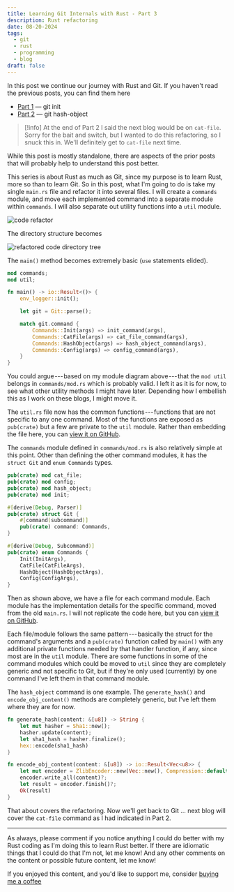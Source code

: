 ```yaml
---
title: Learning Git Internals with Rust - Part 3
description: Rust refactoring
date: 08-20-2024
tags:
  - git
  - rust
  - programming
  - blog
draft: false
---
```


In this post we continue our journey with Rust and Git. If you haven't read the
previous posts, you can find them here

- [Part 1](learning-git-pt1) — git init
- [Part 2](learning-git-pt2) — git hash-object

> [!info]
> At the end of Part 2 I said the next blog would be on `cat-file`. Sorry for
> the bait and switch, but I wanted to do this refactoring, so I snuck this in.
> We'll definitely get to `cat-file` next time.

While this post is mostly standalone, there are aspects of the prior posts that
will probably help to understand this post better.

This series is about Rust as much as Git, since my purpose is to learn Rust,
more so than to learn Git. So in this post, what I'm going to do is take my
single `main.rs` file and refactor it into several files. I will create a
`commands` module, and move each implemented command into a separate module
within `commands`. I will also separate out utility functions into a `util`
module.

![code refactor](images/learning-git-code-refactor.png)

The directory structure becomes

![refactored code directory tree](images/learning-git-pt3-dir-tree.png)

The `main()` method becomes extremely
basic (`use` statements elided).

```rust
mod commands;
mod util;

fn main() -> io::Result<()> {
    env_logger::init();

    let git = Git::parse();

    match git.command {
        Commands::Init(args) => init_command(args),
        Commands::CatFile(args) => cat_file_command(args),
        Commands::HashObject(args) => hash_object_command(args),
        Commands::Config(args) => config_command(args),
    }
}
```

You could argue --- based on my module diagram above --- that the `mod util`
belongs in `commands/mod.rs` which is probably valid. I left it as it is for
now, to see what other utility methods I might have later. Depending how I
embellish this as I work on these blogs, I might move it.

The `util.rs` file now has the common functions --- functions that are not
specific to any one command. Most of the functions are exposed as `pub(crate)`
but a few are private to the `util` module. Rather than embedding the file here,
you can [view it on GitHub](https://github.com/raysuliteanu/blog-examples/blob/f29760510562a12d9590601e6ba415e3b9ae82a8/rust-git/src/util.rs).

The `commands` module defined in `commands/mod.rs` is also relatively simple at
this point. Other than defining the other command modules, it has the `struct
Git` and `enum Commands` types.

```rust
pub(crate) mod cat_file;
pub(crate) mod config;
pub(crate) mod hash_object;
pub(crate) mod init;

#[derive(Debug, Parser)]
pub(crate) struct Git {
    #[command(subcommand)]
    pub(crate) command: Commands,
}

#[derive(Debug, Subcommand)]
pub(crate) enum Commands {
    Init(InitArgs),
    CatFile(CatFileArgs),
    HashObject(HashObjectArgs),
    Config(ConfigArgs),
}
```

Then as shown above, we have a file for each command module. Each module has
the implementation details for the specific command, moved from the old
`main.rs`. I will not replicate the code here, but you can [view it on GitHub](https://github.com/raysuliteanu/blog-examples/tree/main/rust-git/src/commands).

Each file/module follows the same pattern --- basically the struct for the
command's arguments and a `pub(crate)` function called by `main()` with any
additional private functions needed by that handler function, if any, since
most are in the `util` module. There are some functions in some of the command
modules which could be moved to `util` since they are completely generic and
not specific to Git, but if they're only used (currently) by one command I've
left them in that command module.

The `hash_object` command is one example. The `generate_hash()` and
`encode_obj_content()` methods are completely generic, but I've left them where
they are for now.

```rust
fn generate_hash(content: &[u8]) -> String {
    let mut hasher = Sha1::new();
    hasher.update(content);
    let sha1_hash = hasher.finalize();
    hex::encode(sha1_hash)
}

fn encode_obj_content(content: &[u8]) -> io::Result<Vec<u8>> {
    let mut encoder = ZlibEncoder::new(Vec::new(), Compression::default());
    encoder.write_all(content)?;
    let result = encoder.finish()?;
    Ok(result)
}
```

That about covers the refactoring. Now we'll get back to Git ... next blog will
cover the `cat-file` command as I had indicated in Part 2.

---

As always, please comment if you notice anything I could do better with
my Rust coding as I'm doing this to learn Rust better. If there are
idiomatic things that I could do that I'm not, let me know! And any
other comments on the content or possible future content, let me know!

If you enjoyed this content, and you'd like to support me, consider
[buying me a coffee](https://www.buymeacoffee.com/raysuliteanu)
